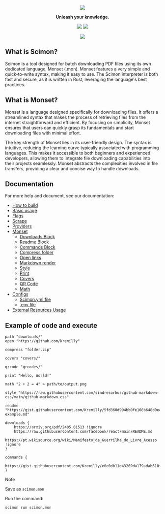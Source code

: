 <div align='center'>
    <img src="https://i.imgur.com/ZZ9a1DU.png"/>
</div>

<p align='center'><b>Unleash your knowledge.</b></p>

<p align='center'>
	<a href='https://github.com/Scibun/Scibun/actions/workflows/rust.yml'><img src='https://img.shields.io/github/actions/workflow/status/scibun/scimon/rust.yml?style=flat-square'/></a>
	<img src='https://img.shields.io/github/license/Scibun/Scimon?style=flat-square'/>
</p>

<p align='center'>
    <img src='https://i.imgur.com/RRPMQ2j.png' />
</p>

## What is Scimon?

Scimon is a tool designed for batch downloading PDF files using its own dedicated language, Monset (.mon). Monset features a very simple and quick-to-write syntax, making it easy to use. The Scimon interpreter is both fast and secure, as it is written in Rust, leveraging the language's best practices.

## What is Monset?

Monset is a language designed specifically for downloading files. It offers a streamlined syntax that makes the process of retrieving files from the internet straightforward and efficient. By focusing on simplicity, Monset ensures that users can quickly grasp its fundamentals and start downloading files with minimal effort.

The key strength of Monset lies in its user-friendly design. The syntax is intuitive, reducing the learning curve typically associated with programming languages. This makes it accessible to both beginners and experienced developers, allowing them to integrate file downloading capabilities into their projects seamlessly. Monset abstracts the complexities involved in file transfers, providing a clear and concise way to handle downloads.

## Documentation

For more help and document, see our documentation:

- [How to build](https://scimon.gausix.com/build)
- [Basic usage](https://scimon.gausix.com/basic-usage)
- [Flags](https://scimon.gausix.com/flags)
- [Scrape](https://scimon.gausix.com/scrape)
- [Providers](https://scimon.gausix.com/providers)
- [Monset](https://scimon.gausix.com/monset/what-is)
  - [Downloads Block](https://scimon.gausix.com/monset/download-block)
  - [Readme Block](https://scimon.gausix.com/monset/readme-block)
  - [Commands Block](https://scimon.gausix.com/monset/commands-block)
  - [Compress folder](https://scimon.gausix.com/monset/compress)
  - [Open links](https://scimon.gausix.com/monset/open-links)
  - [Markdown render](https://scimon.gausix.com/monset/markdown-render)
  - [Style](https://scimon.gausix.com/monset/style)
  - [Print](https://scimon.gausix.com/monset/prints)
  - [Covers](https://scimon.gausix.com/monset/covers)
  - [QR Code](https://scimon.gausix.com/monset/qrcode)
  - [Math](https://scimon.gausix.com/monset/math)
- [Configs](https://scimon.gausix.com/configs/index)
  - [Scimon.yml file](https://scimon.gausix.com/configs/scimon.yml-file)
  - [.env file](https://scimon.gausix.com/configs/env-file)
- [External Resources Usage](https://scimon.gausix.com/external-resources)

## Example of code and execute

```monset
path "downloads/"
open "https://github.com/kremilly"

compress "folder.zip"

covers "covers/"

qrcode "qrcodes/"

print "Hello, World!"

math "2 + 2 = 4" > path/to/output.png

style "https://raw.githubusercontent.com/sindresorhus/github-markdown-css/main/github-markdown.css"

readme "https://gist.githubusercontent.com/Kremilly/5fd360d994bb0fe108b648d0e4c9e92f/raw/5f180716411e11fc352188c805c0707ac96d70a0/readme-example.md"

downloads {
    https://arxiv.org/pdf/2405.01513 !ignore
    https://raw.githubusercontent.com/facebook/react/main/README.md
    https://pt.wikisource.org/wiki/Manifesto_da_Guerrilha_do_Livre_Acesso !ignore
}

commands {
    https://gist.githubusercontent.com/Kremilly/e0e0db11e43269da179adab610f38bb1/raw/6820be26a936a54bac713d03deb49edf804d0b6b/index.py
}
```

> [!note]
>
> Save as `scimon.mon`

Run the command:

```bash
scimon run scimon.mon
```
